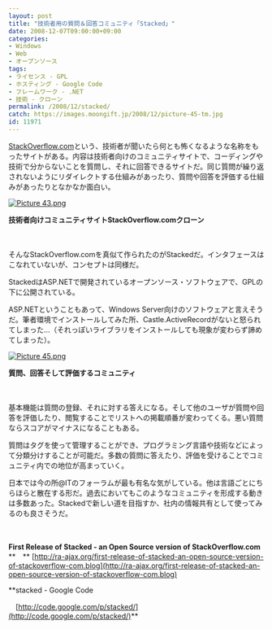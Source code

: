 ```yaml
---
layout: post
title: "技術者用の質問＆回答コミュニティ「Stacked」"
date: 2008-12-07T09:00:00+09:00
categories:
- Windows
- Web
- オープンソース
tags: 
- ライセンス - GPL
- ホスティング - Google Code
- フレームワーク - .NET
- 技術 - クローン
permalink: /2008/12/stacked/
catch: https://images.moongift.jp/2008/12/picture-45-tm.jpg
id: 11971
---
```

[StackOverflow.com](http://StackOverflow.com/)という、技術者が聞いたら何とも怖くなるような名称をもったサイトがある。内容は技術者向けのコミュニティサイトで、コーディングや技術で分からないことを質問し、それに回答できるサイトだ。同じ質問が繰り返されないようにリダイレクトする仕組みがあったり、質問や回答を評価する仕組みがあったりとなかなか面白い。

  

[![Picture 43.png](https://images.moongift.jp/2008/12/picture-43-tm.jpg)](https://images.moongift.jp/2008/12/picture-43.png)  
  
**技術者向けコミュニティサイトStackOverflow.comクローン**

  

　

  

そんなStackOverflow.comを真似て作られたのがStackedだ。インタフェースはこなれていないが、コンセプトは同様だ。

  

StackedはASP.NETで開発されているオープンソース・ソフトウェアで、GPLの下に公開されている。

  
  
<!--more-->  

ASP.NETということもあって、Windows Server向けのソフトウェアと言えそうだ。筆者環境でインストールしてみた所、Castle.ActiveRecordがないと怒られてしまった…（それっぽいライブラリをインストールしても現象が変わらず諦めてしまった）。

  

[![Picture 45.png](https://images.moongift.jp/2008/12/picture-45-tm.jpg)](https://images.moongift.jp/2008/12/picture-45.png)  
  
**質問、回答そして評価するコミュニティ**

  

　

  

基本機能は質問の登録、それに対する答えになる。そして他のユーザが質問や回答を評価したり、閲覧することでリストへの掲載順番が変わってくる。悪い質問ならスコアがマイナスになることもある。

  

質問はタグを使って管理することができ、プログラミング言語や技術などによって分類分けすることが可能だ。多数の質問に答えたり、評価を受けることでコミュニティ内での地位が高まっていく。

  

日本では今の所@ITのフォーラムが最も有名な気がしている。他は言語ごとにちらほらと散在する形だ。過去においてもこのようなコミュニティを形成する動きは多数あった。Stackedで新しい道を目指すか、社内の情報共有として使ってみるのも良さそうだ。

  

　

  

**First Release of Stacked - an Open Source version of StackOverflow.com**  
**　** [http://ra-ajax.org/first-release-of-stacked-an-open-source-version-of-stackoverflow-com.blog](http://ra-ajax.org/first-release-of-stacked-an-open-source-version-of-stackoverflow-com.blog)

  

**stacked - Google Code  
  
　[http://code.google.com/p/stacked/](http://code.google.com/p/stacked/)**

  
